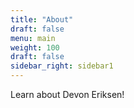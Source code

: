 ```yaml
---
title: "About"
draft: false
menu: main
weight: 100
draft: false
sidebar_right: sidebar1
---
```

Learn about Devon Eriksen!
